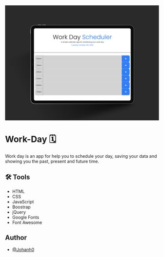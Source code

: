 ![alt text](./assets/iPad%20Mockup%20Dark.png)
# Work-Day 🗓
Work day is an app for help you to schedule your day, saving your data and showing you the past, present and future time.

## 🛠 Tools

- HTML
- CSS
- JavaScript
- Boostrap
- jQuery
- Google Fonts
- Font Awesome


## Author

- [@Johanh0](https://www.github.com/johanh0)

